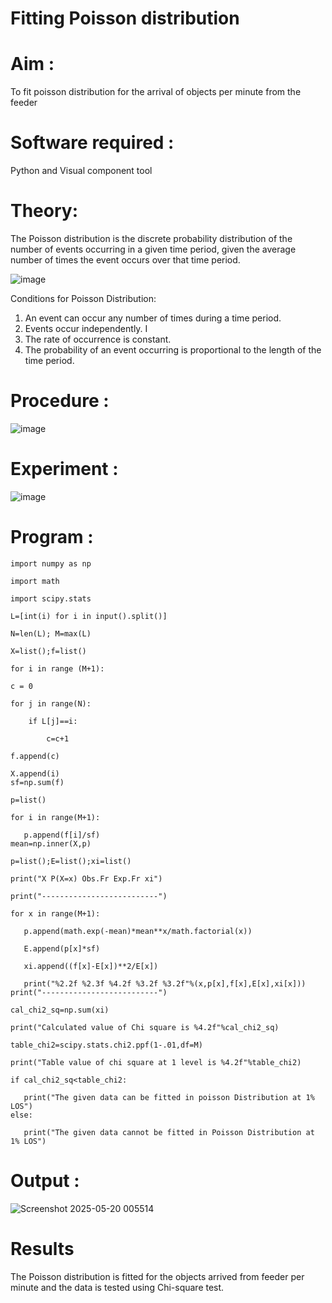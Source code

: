 # Fitting Poisson  distribution
# Aim : 

To fit poisson distribution for the arrival of objects per minute from the feeder

# Software required :  

Python and Visual component tool

# Theory:

The Poisson distribution is the discrete probability distribution of the number of events occurring in a given time period, given the average number of times the event occurs over that time period.

![image](https://user-images.githubusercontent.com/104613195/166248326-fd042076-8b0b-40c4-8b11-1d8e8fcb74db.png)

 Conditions for Poisson Distribution:

1. An event can occur any number of times during a time period.
2. Events occur independently. I
3. The rate of occurrence is constant.
4. The probability of an event occurring is proportional to the length of the time period. 
 
# Procedure :

![image](https://user-images.githubusercontent.com/104613195/166251988-d0c53205-6080-4f7b-ae4c-398178586637.png)

# Experiment :

![image](https://user-images.githubusercontent.com/103921593/230282876-f4a5afbf-cac1-4648-a1b0-c78840638a8e.png)

# Program :
```
import numpy as np

import math

import scipy.stats

L=[int(i) for i in input().split()]

N=len(L); M=max(L)

X=list();f=list()

for i in range (M+1):

c = 0

for j in range(N):

    if L[j]==i:
    
        c=c+1

f.append(c)

X.append(i)
sf=np.sum(f)

p=list()

for i in range(M+1):

   p.append(f[i]/sf)
mean=np.inner(X,p)

p=list();E=list();xi=list()

print("X P(X=x) Obs.Fr Exp.Fr xi")

print("--------------------------")

for x in range(M+1):

   p.append(math.exp(-mean)*mean**x/math.factorial(x))

   E.append(p[x]*sf)

   xi.append((f[x]-E[x])**2/E[x])

   print("%2.2f %2.3f %4.2f %3.2f %3.2f"%(x,p[x],f[x],E[x],xi[x]))
print("--------------------------")

cal_chi2_sq=np.sum(xi)

print("Calculated value of Chi square is %4.2f"%cal_chi2_sq)

table_chi2=scipy.stats.chi2.ppf(1-.01,df=M)

print("Table value of chi square at 1 level is %4.2f"%table_chi2)

if cal_chi2_sq<table_chi2:

   print("The given data can be fitted in poisson Distribution at 1% LOS")
else:

   print("The given data cannot be fitted in Poisson Distribution at 1% LOS")
```
 

# Output : 
![Screenshot 2025-05-20 005514](https://github.com/user-attachments/assets/539682c6-a9e1-49da-8908-285a786c471f)



# Results

The Poisson distribution is fitted for the objects arrived from feeder per minute and the data is tested using Chi-square test. 
 
